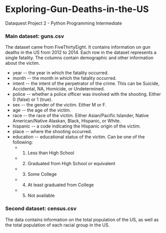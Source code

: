 # Exploring-Gun-Deaths-in-the-US
Dataquest Project 2 - Python Programming Intermediate

### Main dataset: guns.csv
The dataset came from FiveThirtyEight. It contains information on gun deaths in the US from 2012 to 2014. Each row in the dataset represents a single fatality. The columns contain demographic and other information about the victim.

* year -- the year in which the fatality occurred.
* month -- the month in which the fatality occurred.
* intent -- the intent of the perpetrator of the crime. This can be Suicide, Accidental, NA, Homicide, or Undetermined.
* police -- whether a police officer was involved with the shooting. Either 0 (false) or 1 (true).
* sex -- the gender of the victim. Either M or F.
* age -- the age of the victim.
* race -- the race of the victim. Either Asian/Pacific Islander, Native American/Native Alaskan, Black, Hispanic, or White.
* hispanic -- a code indicating the Hispanic origin of the victim.
* place -- where the shooting occurred.
* education -- educational status of the victim. Can be one of the following:
  - 1. Less than High School
  - 2. Graduated from High School or equivalent
  - 3. Some College
  - 4. At least graduated from College
  - 5. Not available

### Second dataset: census.csv
The data contains information on the total population of the US, as well as the total population of each racial group in the US.
